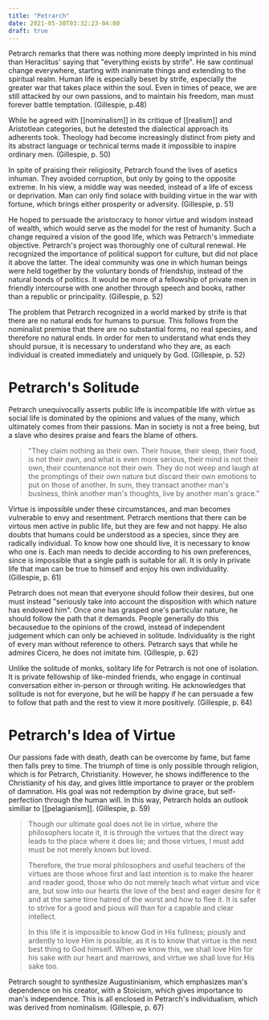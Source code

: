 ```yaml
---
title: "Petrarch"
date: 2021-05-30T03:32:23-04:00
draft: true
---
```


Petrarch remarks that there was nothing more deeply imprinted in his mind than Heraclitus' saying that "everything exists by strife". He saw continual change everywhere, starting with inanimate things and extending to the spiritual realm. Human life is especially beset by strife, especially the greater war that takes place within the soul. Even in times of peace, we are still attacked by our own passions, and to maintain his freedom, man must forever battle temptation. (Gillespie, p.48)

While he agreed with [[nominalism]] in its critique of [[realism]] and Aristotlean categories, but he detested the dialectical approach its adherents took. Theology had become increasingly distinct from piety and its abstract language or technical terms made it impossible to inspire ordinary men. (Gillespie, p. 50)

In spite of praising their religiosity, Petrarch found the lives of asetics inhuman. They avoided corruption, but only by going to the opposite extreme. In his view, a middle way was needed, instead of a life of excess or deprivation. Man can only find solace with building virtue in the war with fortune, which brings either prosperity or adversity. (Gillespie, p. 51)

He hoped to persuade the aristocracy to honor virtue and wisdom instead of wealth, which would serve as the model for the rest of humanity. Such a change required a vision of the good life, which was Petrarch's immediate objective. Petrarch's project was thoroughly one of cultural renewal. He recognized the importance of political support for culture, but did not place it above the latter. The ideal community was one in which human beings were held together by the voluntary bonds of friendship, instead of the natural bonds of politics. It would be more of a fellowship of private men in friendly intercourse with one another through speech and books, rather than a republic or principality. (Gillespie, p. 52)

The problem that Petrarch recognized in a world marked by strife is that there are no natural ends for humans to pursue. This follows from the nominalist premise that there are no substantial forms, no real species, and therefore no natural ends. In order for men to understand what ends they should pursue, it is necessary to understand who they are, as each individual is created immediately and uniquely by God. (Gillespie, p. 52)

# Petrarch's Solitude
Petrarch unequivocally asserts public life is incompatible life with virtue as social life is dominated by the opinions and values of the many, which ultimately comes from their passions. Man in society is not a free being, but a slave who desires praise and fears the blame of others.

> "They claim nothing as their own. Their house, their sleep, their food, is not their own, and what is even more serious, their mind is not their own, their countenance not their own. They do not weep and laugh at the promptings of their own nature but discard their own emotions to put on those of another. In sum, they transact another man's business, think another man's thoughts, live by another man's grace."

Virtue is impossible under these circumstances, and man becomes vulnerable to envy and resentment. Petrarch mentions that there can be virtous men active in public life, but they are few and not happy. He also doubts that humans could be understood as a species, since they are radically individual. To know how one should live, it is necessary to know who one is. Each man needs to decide according to his own preferences, since is impossible that a single path is suitable for all. It is only in private life that man can be true to himself and enjoy his own individuality. (Gillespie, p. 61)

Petrarch does not mean that everyone should follow their desires, but one must instead "seriously take into account the disposition with which nature has endowed him". Once one has grasped one's particular nature, he should follow the path that it demands. People generally do this becausedue to the opinions of the crowd, instead of independent judgement which can only be achieved in solitude. Individuality is the right of every man without reference to others. Petrarch says that while he admires Cicero, he does not imitate him. (Gillespie, p. 62)

Unlike the solitude of monks, solitary life for Petrarch is not one of isolation. It is private fellowship of like-minded friends, who engage in continual conversation either in-person or through writing. He acknowledges that solitude is not for everyone, but he will be happy if he can persuade a few to follow that path and the rest to view it more positively. (Gillespie, p. 64)

# Petrarch's Idea of Virtue
Our passions fade with death, death can be overcome by fame, but fame then falls prey to time. The triumph of time is only possible through religion, which is for Petrarch, Christianity. However, he shows indifference to the Christianity of his day, and gives little importance to prayer or the problem of damnation. His goal was not redemption by divine grace, but self-perfection through the human will. In this way, Petrarch holds an outlook similiar to [[pelagianism]]. (Gillespie, p. 59)

> Though our ultimate goal does not lie in virtue, where the philosophers locate it, it is through the virtues that the direct way leads to the place where it does lie; and those virtues, I must add must be not merely known but loved.
>  
> Therefore, the true moral philosophers and useful teachers of the virtues are those whose first and last intention is to make the hearer and reader good, those who do not merely teach what virtue and vice are, but sow into our hearts the love of the best and eager desire for it and at the same time hatred of the worst and how to flee it. It is safer to strive for a good and pious will than for a capable and clear intellect.
> 
> In this life it is impossible to know God in His fullness; piously and ardently to love Him is possible, as it is to know that virtue is the next best thing to God himself. When we know this, we shall love Him for his sake with our heart and marrows, and virtue we shall love for His sake too.

Petrarch sought to synthesize Augustinianism, which emphasizes man's dependence on his creator, with a Stoicism, which gives importance to man's independence. This is all enclosed in Petrarch's individualism, which was derived from nominalism. (Gillespie, p. 67)